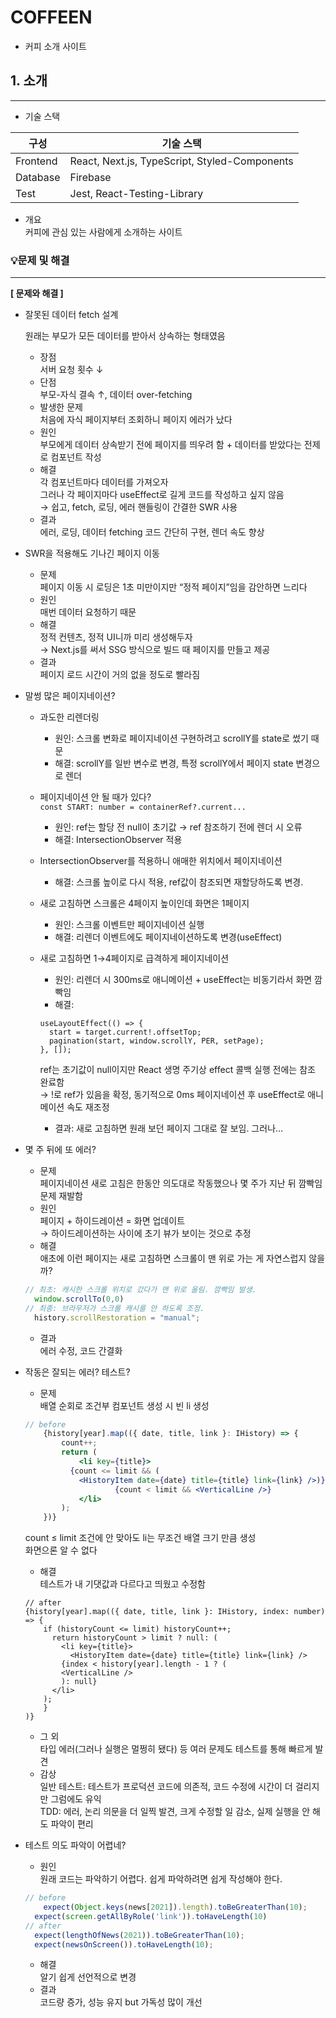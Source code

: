 # COFFEEN

- 커피 소개 사이트

## 1. 소개

---

- 기술 스택

| 구성     | 기술 스택                                     |
| -------- | --------------------------------------------- |
| Frontend | React, Next.js, TypeScript, Styled-Components |
| Database | Firebase                                      |
| Test     | Jest, React-Testing-Library                   |

- 개요  
  커피에 관심 있는 사람에게 소개하는 사이트

### 💡문제 및 해결

---

**[ 문제와 해결 ]** 

- 잘못된 데이터 fetch 설계  
    
    원래는 부모가 모든 데이터를 받아서 상속하는 형태였음  
    
    - 장점  
    서버 요청 횟수 ↓  
    - 단점  
    부모-자식 결속 ↑, 데이터 over-fetching  
    - 발생한 문제  
    처음에 자식 페이지부터 조회하니 페이지 에러가 났다  
    - 원인  
    부모에게 데이터 상속받기 전에 페이지를 띄우려 함 + 데이터를 받았다는 전제로 컴포넌트 작성  
    - 해결  
    각 컴포넌트마다 데이터를 가져오자  
    그러나 각 페이지마다 useEffect로 길게 코드를 작성하고 싶지 않음  
    → 쉽고, fetch, 로딩, 에러 핸들링이 간결한 SWR 사용  
    - 결과  
    에러, 로딩, 데이터 fetching 코드 간단히 구현, 렌더 속도 향상  
- SWR을 적용해도 기나긴 페이지 이동  
    - 문제  
    페이지 이동 시 로딩은 1초 미만이지만 “정적 페이지”임을 감안하면 느리다  
    - 원인  
    매번 데이터 요청하기 때문  
    - 해결  
    정적 컨텐츠, 정적 UI니까 미리 생성해두자  
    → Next.js를 써서 SSG 방식으로 빌드 때 페이지를 만들고 제공  
    - 결과  
    페이지 로드 시간이 거의 없을 정도로 빨라짐  
- 말썽 많은 페이지네이션?  
    - 과도한 리렌더링  
        - 원인: 스크롤 변화로 페이지네이션 구현하려고 scrollY를 state로 썼기 때문  
        - 해결: scrollY를 일반 변수로 변경, 특정 scrollY에서 페이지 state 변경으로 렌더  
    - 페이지네이션 안 될 때가 있다?  
    `const START: number = containerRef?.current...`  
        - 원인: ref는 할당 전 null이 초기값 → ref 참조하기 전에 렌더 시 오류  
        - 해결: IntersectionObserver 적용  
    - IntersectionObserver를 적용하니 애매한 위치에서 페이지네이션  
        - 해결: 스크롤 높이로 다시 적용, ref값이 참조되면 재할당하도록 변경.  
    - 새로 고침하면 스크롤은 4페이지 높이인데 화면은 1페이지  
        - 원인: 스크롤 이벤트만 페이지네이션 실행  
        - 해결: 리렌더 이벤트에도 페이지네이션하도록 변경(useEffect)  
    - 새로 고침하면 1→4페이지로 급격하게 페이지네이션  
        - 원인: 리렌더 시 300ms로 애니메이션 + useEffect는 비동기라서 화면 깜빡임  
        - 해결:
        
        ```tsx
        useLayoutEffect(() => {
          start = target.current!.offsetTop;
          pagination(start, window.scrollY, PER, setPage);
        }, []);
        ```
        
        ref는 초기값이 null이지만 React 생명 주기상 effect 콜백 실행 전에는 참조 완료함  
        → !로 ref가 있음을 확정, 동기적으로 0ms 페이지네이션 후 useEffect로 애니메이션 속도 재조정  
        
        - 결과: 새로 고침하면 원래 보던 페이지 그대로 잘 보임. 그러나…  
- 몇 주 뒤에 또 에러?  
    - 문제  
    페이지네이션 새로 고침은 한동안 의도대로 작동했으나 몇 주가 지난 뒤 깜빡임 문제 재발함
    - 원인  
    페이지 + 하이드레이션 = 화면 업데이트  
    → 하이드레이션하는 사이에 초기 뷰가 보이는 것으로 추정
    - 해결  
    애초에 이런 페이지는 새로 고침하면 스크롤이 맨 위로 가는 게 자연스럽지 않을까?
    
    ```jsx
    // 최초: 캐시한 스크롤 위치로 갔다가 맨 위로 올림. 깜빡임 발생.
      window.scrollTo(0,0)
    // 최종: 브라우저가 스크롤 캐시를 안 하도록 조정.
      history.scrollRestoration = "manual";
    ```
    
    - 결과  
    에러 수정, 코드 간결화  
- 작동은 잘되는 에러? 테스트?  
    - 문제  
    배열 순회로 조건부 컴포넌트 생성 시 빈 li 생성
    
    ```jsx
    // before
    	{history[year].map(({ date, title, link }: IHistory) => {
    		count++;
    		return (
    			<li key={title}>
    	      {count <= limit && (
    	        <HistoryItem date={date} title={title} link={link} />)}
    					{count < limit && <VerticalLine />}
    			</li>
    		);
    	})}
    ```
    
    count ≤ limit 조건에 안 맞아도 li는 무조건 배열 크기 만큼 생성  
    화면으론 알 수 없다 
    
    - 해결  
    테스트가 내 기댓값과 다르다고 띄웠고 수정함
    
    ```tsx
    // after
    {history[year].map(({ date, title, link }: IHistory, index: number) => {
    	if (historyCount <= limit) historyCount++;
    	  return historyCount > limit ? null: (
    	    <li key={title}>
    	      <HistoryItem date={date} title={title} link={link} />
            {index < history[year].length - 1 ? (
            <VerticalLine />
            ): null}
          </li>
        );
    	}
    )}
    
    ```
    
    - 그 외  
    타입 에러(그러나 실행은 멀쩡히 됐다) 등 여러 문제도 테스트를 통해 빠르게 발견  
    - 감상  
    일반 테스트: 테스트가 프로덕션 코드에 의존적, 코드 수정에 시간이 더 걸리지만 그럼에도 유익  
    TDD: 에러, 논리 의문을 더 일찍 발견, 크게 수정할 일 감소, 실제 실행을 안 해도 파악이 편리
- 테스트 의도 파악이 어렵네?
    - 원인  
    원래 코드는 파악하기 어렵다. 쉽게 파악하려면 쉽게 작성해야 한다.
    
    ```jsx
    // before
    	expect(Object.keys(news[2021]).length).toBeGreaterThan(10);
      expect(screen.getAllByRole('link')).toHaveLength(10)
    // after
      expect(lengthOfNews(2021)).toBeGreaterThan(10);
      expect(newsOnScreen()).toHaveLength(10);
    ```
    
    - 해결  
    알기 쉽게 선언적으로 변경
    - 결과  
    코드량 증가, 성능 유지 but 가독성 많이 개선
